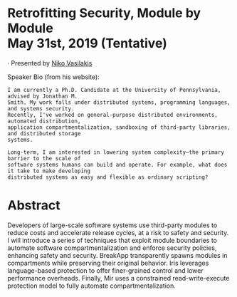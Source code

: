 # Retrofitting Security, Module by Module <br/> May 31st, 2019 (Tentative)

&middot; Presented by [Niko Vasilakis](http://nikos.vasilak.is/)

<!-- short bio from Niko's website -->
Speaker Bio (from his website):

    I am currently a Ph.D. Candidate at the University of Pennsylvania, advised by Jonathan M.
    Smith. My work falls under distributed systems, programming languages, and systems security.
    Recently, I've worked on general-purpose distributed environments, automated distribution,
    application compartmentalization, sandboxing of third-party libraries, and distributed storage
    systems. 

    Long-term, I am interested in lowering system complexity—the primary barrier to the scale of
    software systems humans can build and operate. For example, what does it take to make developing
    distributed systems as easy and flexible as ordinary scripting? 

# Abstract
Developers of large-scale software systems use third-party modules to
reduce costs and accelerate release cycles, at a risk to safety and
security. I will introduce a series of techniques that exploit module
boundaries to automate software compartmentalization and enforce
security policies, enhancing safety and security. BreakApp
transparently spawns modules in compartments while preserving their
original behavior. Iris leverages language-based protection to offer
finer-grained control and lower performance overheads. Finally, Mir
uses a constrained read-write-execute protection model to fully
automate compartmentalization.
